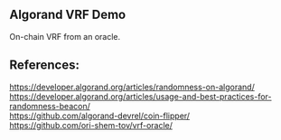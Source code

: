 ## Algorand VRF Demo

On-chain VRF from an oracle.

## References:

https://developer.algorand.org/articles/randomness-on-algorand/ <br>
https://developer.algorand.org/articles/usage-and-best-practices-for-randomness-beacon/ <br>
https://github.com/algorand-devrel/coin-flipper/ <br>
https://github.com/ori-shem-tov/vrf-oracle/ <br>

